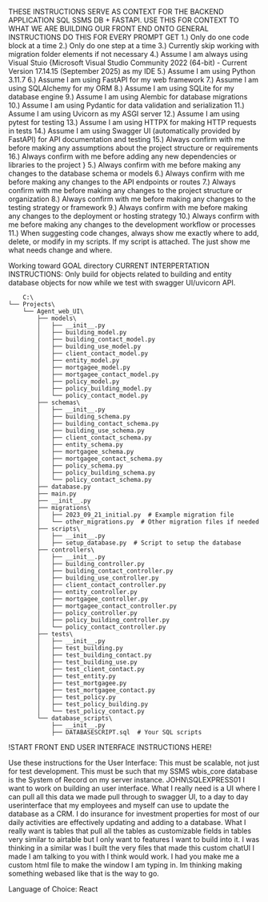 ﻿THESE INSTRUCTIONS SERVE AS CONTEXT FOR THE BACKEND APPLICATION SQL SSMS DB + FASTAPI. USE THIS FOR CONTEXT TO WHAT WE ARE BUILDING OUR FRONT END ONTO
GENERAL INSTRUCTIONS DO THIS FOR EVERY PROMPT GET
    1.) Only do one code block at a time
    2.) Only do one step at a time
    3.) Currently skip working with migration folder elements if not necessary
    4.) Assume I am always using Visual Stuio {Microsoft Visual Studio Community 2022 (64-bit) - Current
            Version 17.14.15 (September 2025)
            as my IDE
            5.) Assume I am using Python 3.11.7
            6.) Assume I am using FastAPI for my web framework
            7.) Assume I am using SQLAlchemy for my ORM
            8.) Assume I am using SQLite for my database engine
            9.) Assume I am using Alembic for database migrations
            10.) Assume I am using Pydantic for data validation and serialization
            11.) Assume I am using Uvicorn as my ASGI server
            12.) Assume I am using pytest for testing
            13.) Assume I am using HTTPX for making HTTP requests in tests
            14.) Assume I am using Swagger UI (automatically provided by FastAPI) for API documentation and testing
            15.) Always confirm with me before making any assumptions about the project structure or requirements
            16.) Always confirm with me before adding any new dependencies or libraries to the project
        }
    5.) Always confirm with me before making any changes to the database schema or models
    6.) Always confirm with me before making any changes to the API endpoints or routes
    7.) Always confirm with me before making any changes to the project structure or organization
    8.) Always confirm with me before making any changes to the testing strategy or framework
    9.) Always confirm with me before making any changes to the deployment or hosting strategy
    10.) Always confirm with me before making any changes to the development workflow or processes
    11.) When suggesting code changes, always show me exactly where to add, delete, or modify in my scripts. If my script 
        is attached. The just show me what needs change and where. 

Working toward GOAL directory
CURRENT INTERPERTATION INSTRUCTIONS: Only build for objects related to building and entity database objects for now while we test with swagger UI/uvicorn API.
    
        C:\
    └── Projects\
        └── Agent_web_UI\
            ├── models\
            │   ├── __init__.py
            │   ├── building_model.py
            │   ├── building_contact_model.py
            │   ├── building_use_model.py
            │   ├── client_contact_model.py
            │   ├── entity_model.py
            │   ├── mortgagee_model.py
            │   ├── mortgagee_contact_model.py
            │   ├── policy_model.py
            │   ├── policy_building_model.py
            │   └── policy_contact_model.py
            ├── schemas\
            │   ├── __init__.py
            │   ├── building_schema.py
            │   ├── building_contact_schema.py
            │   ├── building_use_schema.py
            │   ├── client_contact_schema.py
            │   ├── entity_schema.py
            │   ├── mortgagee_schema.py
            │   ├── mortgagee_contact_schema.py
            │   ├── policy_schema.py
            │   ├── policy_building_schema.py
            │   └── policy_contact_schema.py
            ├── database.py
            ├── main.py
            ├── __init__.py
            ├── migrations\
            │   ├── 2023_09_21_initial.py  # Example migration file
            │   └── other_migrations.py  # Other migration files if needed
            ├── scripts\
            │   ├── __init__.py
            │   ├── setup_database.py  # Script to setup the database
            ├── controllers\
            │   ├── __init__.py
            │   ├── building_controller.py
            │   ├── building_contact_controller.py
            │   ├── building_use_controller.py
            │   ├── client_contact_controller.py
            │   ├── entity_controller.py
            │   ├── mortgagee_controller.py
            │   ├── mortgagee_contact_controller.py
            │   ├── policy_controller.py
            │   ├── policy_building_controller.py
            │   └── policy_contact_controller.py
            ├── tests\
            │   ├── __init__.py
            │   ├── test_building.py
            │   ├── test_building_contact.py
            │   ├── test_building_use.py
            │   ├── test_client_contact.py
            │   ├── test_entity.py
            │   ├── test_mortgagee.py
            │   ├── test_mortgagee_contact.py
            │   ├── test_policy.py
            │   ├── test_policy_building.py
            │   └── test_policy_contact.py
            └── database_scripts\
                ├── __init__.py
                ├── DATABASESCRIPT.sql  # Your SQL scripts

!START FRONT END USER INTERFACE INSTRUCTIONS HERE!

Use these instructions for the User Interface:
This must be scalable, not just for test development.
This must be such that my SSMS wbis_core database is the System of Record on my server instance. JOHN\SQLEXPRESS01
I want to work on building an user interface.
What I really need is a UI where I can pull all this data we made pull through to swagger UI, to a day to day userinterface that my employees and myself can use to update the database as a CRM. 
I do insurance for investment properties for most of our daily activities are effectively updating and adding to a database. 
What I really want is tables that pull all the tables as customizable fields in tables very similar to airtable but I only want to features I want to build into it. 
I was thinking in a similar was I built the very files that made this custom chatUI I made I am talking to you with I think would work. 
I had you make me a custom html file to make the window I am typing in. 
Im thinking making something webased like that is the way to go.

Language of Choice: React